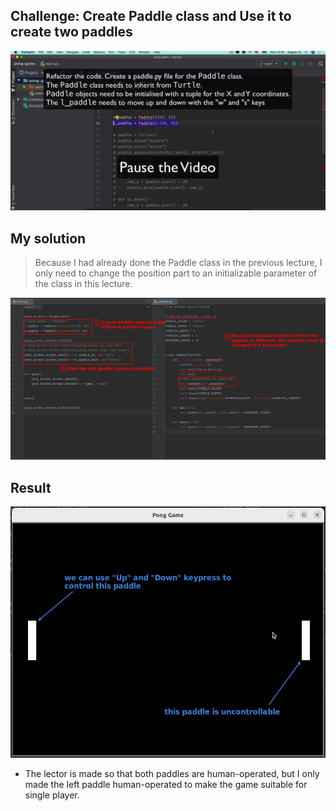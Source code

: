 ## **Challenge: Create Paddle class and Use it to create two paddles**

![Alt Challenge: build Paddle class and create left & right paddle](pic/01.jpg)

## **My solution**

> Because I had already done the Paddle class in the previous lecture, I only need to change the position part to an initializable parameter of the class in this lecture.

![Alt my sol](pic/02.jpg)

## **Result**

![Alt result](pic/03.jpg)

- The lector is made so that both paddles are human-operated, but I only made the left paddle human-operated to make the game suitable for single player.
